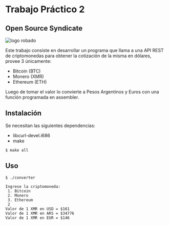 # Trabajo Práctico 2
## Open Source Syndicate
![](http://www.clipartbest.com/cliparts/7ia/KKK/7iaKKKeyT.png "logo robado")

Este trabajo consiste en desarrollar un programa que llama a una API REST de criptomonedas para obtener la cotización de la misma en dólares, provee 3 únicamente:
* Bitcoin (BTC)
* Monero (XMR)
* Ethereum (ETH)

Luego de tomar el valor lo convierte a Pesos Argentinos y Euros con una función programada en assembler.

## Instalación

Se necesitan las siguientes dependencias:
* libcurl-devel.i686
* make

```
$ make all
```
## Uso

```
$ ./converter

Ingrese la criptomoneda:
 1. Bitcoin
 2. Monero
 3. Ethereum
 2
Valor de 1 XMR en USD = $161
Valor de 1 XMR en ARS = $34776
Valor de 1 XMR en EUR = $146
```